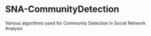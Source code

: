 # SNA-CommunityDetection
Various algorithms used for Community Detection in Social Network Analysis
